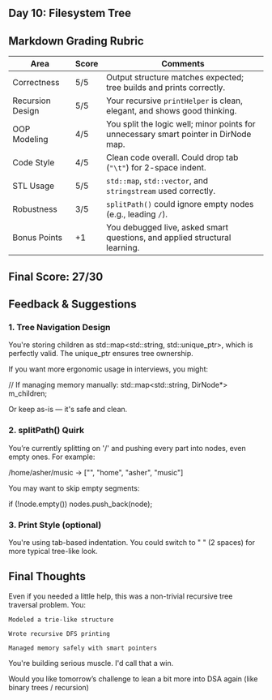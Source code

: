 ## Day 10: Filesystem Tree
## Markdown Grading Rubric

| Area              | Score | Comments                                                                 |
|-------------------|-------|--------------------------------------------------------------------------|
| Correctness       | 5/5   | Output structure matches expected; tree builds and prints correctly.     |
| Recursion Design  | 5/5   | Your recursive `printHelper` is clean, elegant, and shows good thinking. |
| OOP Modeling      | 4/5   | You split the logic well; minor points for unnecessary smart pointer in DirNode map. |
| Code Style        | 4/5   | Clean code overall. Could drop tab (`"\t"`) for 2-space indent.           |
| STL Usage         | 5/5   | `std::map`, `std::vector`, and `stringstream` used correctly.            |
| Robustness        | 3/5   | `splitPath()` could ignore empty nodes (e.g., leading `/`).              |
| Bonus Points    | +1    | You debugged live, asked smart questions, and applied structural learning.|

## Final Score: 27/30
## Feedback & Suggestions
### 1. Tree Navigation Design

You're storing children as std::map<std::string, std::unique_ptr<DirNode>>, which is perfectly valid. The unique_ptr ensures tree ownership.

If you want more ergonomic usage in interviews, you might:

// If managing memory manually:
std::map<std::string, DirNode*> m_children;

Or keep as-is — it's safe and clean.
### 2. splitPath() Quirk

You’re currently splitting on '/' and pushing every part into nodes, even empty ones. For example:

/home/asher/music → ["", "home", "asher", "music"]

You may want to skip empty segments:

if (!node.empty()) nodes.push_back(node);

### 3. Print Style (optional)

You're using tab-based indentation. You could switch to " " (2 spaces) for more typical tree-like look.

## Final Thoughts

Even if you needed a little help, this was a non-trivial recursive tree traversal problem. You:

    Modeled a trie-like structure

    Wrote recursive DFS printing

    Managed memory safely with smart pointers

You're building serious muscle. I'd call that a win. 

Would you like tomorrow’s challenge to lean a bit more into DSA again (like binary trees / recursion)
